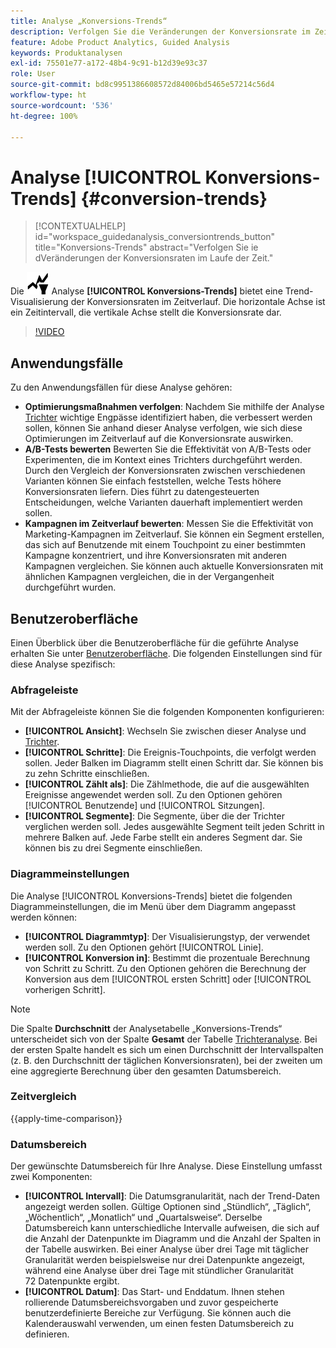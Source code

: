 ```yaml
---
title: Analyse „Konversions-Trends“
description: Verfolgen Sie die Veränderungen der Konversionsrate im Zeitverlauf.
feature: Adobe Product Analytics, Guided Analysis
keywords: Produktanalysen
exl-id: 75501e77-a172-48b4-9c91-b12d39e93c37
role: User
source-git-commit: bd8c9951386608572d84006bd5465e57214c56d4
workflow-type: ht
source-wordcount: '536'
ht-degree: 100%

---
```


# Analyse [!UICONTROL Konversions-Trends] {#conversion-trends}

<!-- markdownlint-disable MD034 -->

>[!CONTEXTUALHELP]
>id="workspace_guidedanalysis_conversiontrends_button"
>title="Konversions-Trends"
>abstract="Verfolgen Sie ie dVeränderungen der Konversionsraten im Laufe der Zeit."

<!-- markdownlint-enable MD034 -->


Die ![Konversionstrends](/help/assets/icons/ConversionTrends.svg) Analyse **[!UICONTROL Konversions-Trends]** bietet eine Trend-Visualisierung der Konversionsraten im Zeitverlauf. Die horizontale Achse ist ein Zeitintervall, die vertikale Achse stellt die Konversionsrate dar.


>[!VIDEO](https://video.tv.adobe.com/v/3423487/?quality=12&learn=on&captions=ger)


## Anwendungsfälle

Zu den Anwendungsfällen für diese Analyse gehören:

* **Optimierungsmaßnahmen verfolgen**: Nachdem Sie mithilfe der Analyse [Trichter](funnel.md) wichtige Engpässe identifiziert haben, die verbessert werden sollen, können Sie anhand dieser Analyse verfolgen, wie sich diese Optimierungen im Zeitverlauf auf die Konversionsrate auswirken.
* **A/B-Tests bewerten** Bewerten Sie die Effektivität von A/B-Tests oder Experimenten, die im Kontext eines Trichters durchgeführt werden. Durch den Vergleich der Konversionsraten zwischen verschiedenen Varianten können Sie einfach feststellen, welche Tests höhere Konversionsraten liefern. Dies führt zu datengesteuerten Entscheidungen, welche Varianten dauerhaft implementiert werden sollen.
* **Kampagnen im Zeitverlauf bewerten**: Messen Sie die Effektivität von Marketing-Kampagnen im Zeitverlauf. Sie können ein Segment erstellen, das sich auf Benutzende mit einem Touchpoint zu einer bestimmten Kampagne konzentriert, und ihre Konversionsraten mit anderen Kampagnen vergleichen. Sie können auch aktuelle Konversionsraten mit ähnlichen Kampagnen vergleichen, die in der Vergangenheit durchgeführt wurden.

## Benutzeroberfläche

Einen Überblick über die Benutzeroberfläche für die geführte Analyse erhalten Sie unter [Benutzeroberfläche](../overview.md#interface). Die folgenden Einstellungen sind für diese Analyse spezifisch:

### Abfrageleiste

Mit der Abfrageleiste können Sie die folgenden Komponenten konfigurieren:

* **[!UICONTROL Ansicht]**: Wechseln Sie zwischen dieser Analyse und [Trichter](funnel.md).
* **[!UICONTROL Schritte]**: Die Ereignis-Touchpoints, die verfolgt werden sollen. Jeder Balken im Diagramm stellt einen Schritt dar. Sie können bis zu zehn Schritte einschließen.
* **[!UICONTROL Zählt als]**: Die Zählmethode, die auf die ausgewählten Ereignisse angewendet werden soll. Zu den Optionen gehören [!UICONTROL Benutzende] und [!UICONTROL Sitzungen].
* **[!UICONTROL Segmente]**: Die Segmente, über die der Trichter verglichen werden soll. Jedes ausgewählte Segment teilt jeden Schritt in mehrere Balken auf. Jede Farbe stellt ein anderes Segment dar. Sie können bis zu drei Segmente einschließen.

### Diagrammeinstellungen

Die Analyse [!UICONTROL Konversions-Trends] bietet die folgenden Diagrammeinstellungen, die im Menü über dem Diagramm angepasst werden können:

* **[!UICONTROL Diagrammtyp]**: Der Visualisierungstyp, der verwendet werden soll. Zu den Optionen gehört [!UICONTROL Linie].
* **[!UICONTROL Konversion in]**: Bestimmt die prozentuale Berechnung von Schritt zu Schritt. Zu den Optionen gehören die Berechnung der Konversion aus dem [!UICONTROL ersten Schritt] oder [!UICONTROL vorherigen Schritt].

>[!NOTE]
>
>Die Spalte **Durchschnitt** der Analysetabelle „Konversions-Trends“ unterscheidet sich von der Spalte **Gesamt** der Tabelle [Trichteranalyse](funnel.md). Bei der ersten Spalte handelt es sich um einen Durchschnitt der Intervallspalten (z. B. den Durchschnitt der täglichen Konversionsraten), bei der zweiten um eine aggregierte Berechnung über den gesamten Datumsbereich.

### Zeitvergleich

{{apply-time-comparison}}


### Datumsbereich

Der gewünschte Datumsbereich für Ihre Analyse. Diese Einstellung umfasst zwei Komponenten:

* **[!UICONTROL Intervall]**: Die Datumsgranularität, nach der Trend-Daten angezeigt werden sollen. Gültige Optionen sind „Stündlich“, „Täglich“, „Wöchentlich“, „Monatlich“ und „Quartalsweise“. Derselbe Datumsbereich kann unterschiedliche Intervalle aufweisen, die sich auf die Anzahl der Datenpunkte im Diagramm und die Anzahl der Spalten in der Tabelle auswirken. Bei einer Analyse über drei Tage mit täglicher Granularität werden beispielsweise nur drei Datenpunkte angezeigt, während eine Analyse über drei Tage mit stündlicher Granularität 72 Datenpunkte ergibt.
* **[!UICONTROL Datum]**: Das Start- und Enddatum. Ihnen stehen rollierende Datumsbereichsvorgaben und zuvor gespeicherte benutzerdefinierte Bereiche zur Verfügung. Sie können auch die Kalenderauswahl verwenden, um einen festen Datumsbereich zu definieren.

<!--
## Example

See below for an example of the analysis.

![Conversion trends time compare](../assets/conversion-trends-compare.png)

-->
